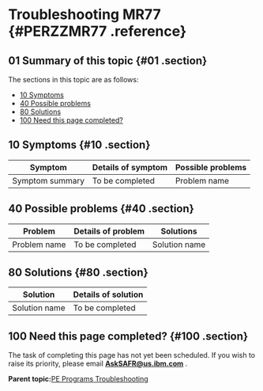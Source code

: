 # Troubleshooting MR77 {#PERZZMR77 .reference}

## 01 Summary of this topic {#01 .section}

The sections in this topic are as follows:

-   [10 Symptoms](PERZZMR77.md#10)
-   [40 Possible problems](PERZZMR77.md#40)
-   [80 Solutions](PERZZMR77.md#80)
-   [100 Need this page completed?](PERZZMR77.md#100)

## 10 Symptoms {#10 .section}

|Symptom|Details of symptom|Possible problems|
|-------|------------------|-----------------|
|Symptom summary|To be completed|Problem name|

## 40 Possible problems {#40 .section}

|Problem|Details of problem|Solutions|
|-------|------------------|---------|
|Problem name|To be completed|Solution name|

## 80 Solutions {#80 .section}

|Solution|Details of solution|
|--------|-------------------|
|Solution name|To be completed|

## 100 Need this page completed? {#100 .section}

The task of completing this page has not yet been scheduled. If you wish to raise its priority, please email **AskSAFR@us.ibm.com** .

**Parent topic:**[PE Programs Troubleshooting](../html/AAR910PMProgTr.md)

